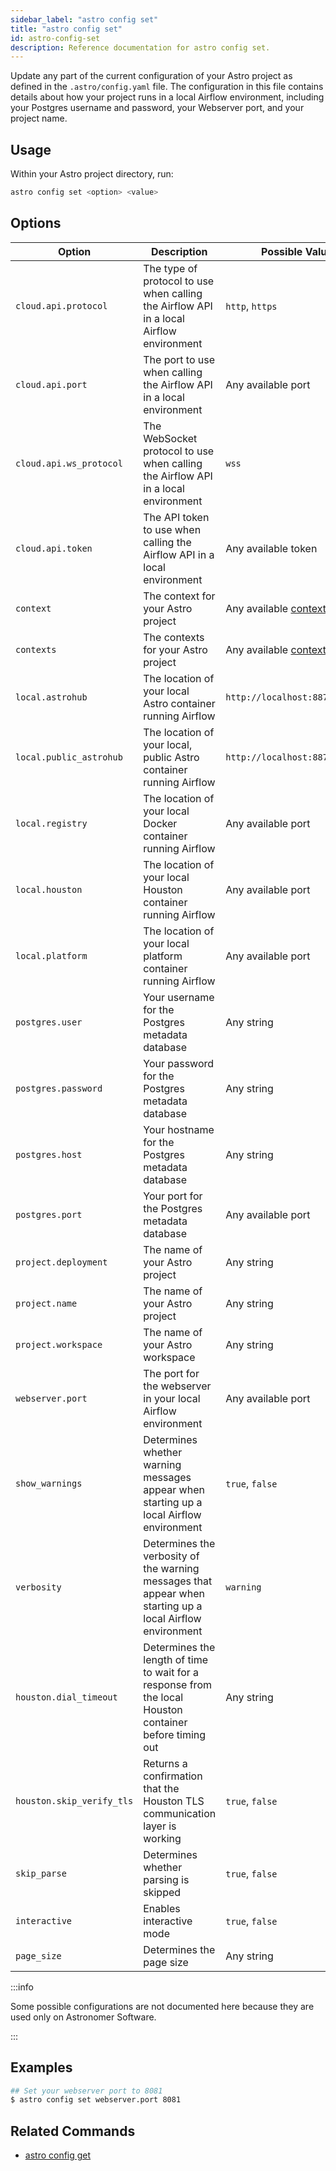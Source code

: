 ```yaml
---
sidebar_label: "astro config set"
title: "astro config set"
id: astro-config-set
description: Reference documentation for astro config set.
---
```


Update any part of the current configuration of your Astro project as defined in the `.astro/config.yaml` file. The configuration in this file contains details about how your project runs in a local Airflow environment, including your Postgres username and password, your Webserver port, and your project name.

## Usage

Within your Astro project directory, run:

```sh
astro config set <option> <value>
```

## Options

| Option              | Description | Possible Values |
| ------------------- | ----------- | --------------- |
| `cloud.api.protocol`  | The type of protocol to use when calling the Airflow API in a local Airflow environment         | `http`, `https`             |
| `cloud.api.port`      | The port to use when calling the Airflow API in a local environment           | Any available port             |
| `cloud.api.ws_protocol`      | The WebSocket protocol to use when calling the Airflow API in a local environment           | `wss`             |
| `cloud.api.token`      | The API token to use when calling the Airflow API in a local environment           | Any available token             |
| `context`           | The context for your Astro project          | Any available [context](cli/astro-context-list.md)             |
| `contexts`           | The contexts for your Astro project          | Any available [context](cli/astro-context-list.md)             |
| `local.astrohub`           | The location of your local Astro container running Airflow          | `http://localhost:8871/v1`             |
| `local.public_astrohub`           | The location of your local, public Astro container running Airflow          | `http://localhost:8871/graphql`             |
| `local.registry`     | The location of your local Docker container running Airflow             | Any available port             |
| `local.houston`     | The location of your local Houston container running Airflow             | Any available port             |
| `local.platform`     | The location of your local platform container running Airflow             | Any available port             |
| `postgres.user`      | Your username for the Postgres metadata database            | Any string             |
| `postgres.password`  | Your password for the Postgres metadata database            | Any string             |
| `postgres.host`      | Your hostname for the Postgres metadata database            | Any string             |
| `postgres.port`      | Your port for the Postgres metadata database            | Any available port             |
| `project.deployment`      | The name of your Astro project            | Any string             |
| `project.name`       | The name of your Astro project         | Any string             |
| `project.workspace`       | The name of your Astro workspace         | Any string             |
| `webserver.port`     | The port for the webserver in your local Airflow environment          | Any available port             |
| `show_warnings`      | Determines whether warning messages appear when starting up a local Airflow environment         | `true`, `false`             |
| `verbosity`      | Determines the verbosity of the warning messages that appear when starting up a local Airflow environment         | `warning`             |
| `houston.dial_timeout`      | Determines the length of time to wait for a response from the local Houston container before timing out         | Any string             |
| `houston.skip_verify_tls`      |Returns a confirmation that the Houston TLS communication layer is working         | `true`, `false`             |
| `skip_parse`      | Determines whether parsing is skipped         | `true`, `false`             |
| `interactive`      | Enables interactive mode         | `true`, `false`             |
| `page_size`      | Determines the page size         | Any string             |

:::info

Some possible configurations are not documented here because they are used only on Astronomer Software.

:::

## Examples

```sh
## Set your webserver port to 8081
$ astro config set webserver.port 8081
```

## Related Commands

- [astro config get](cli/astro-config-get.md)
